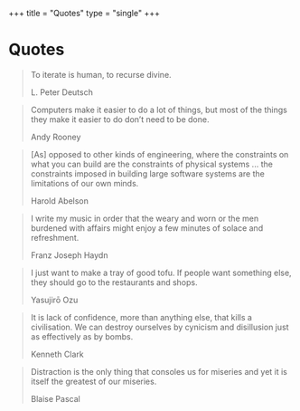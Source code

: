 +++
title = "Quotes"
type = "single"
+++

# Quotes

<blockquote>
  <p>To iterate is human, to recurse divine.</p>
  <footer>L. Peter Deutsch</footer>
</blockquote>

<blockquote>
  <p>Computers make it easier to do a lot of things, but most of the things they make it easier to do don’t need to be done.</p>
  <footer>Andy Rooney</footer>
</blockquote>

<blockquote>
  <p>[As] opposed to other kinds of engineering, where the constraints on what you can build are the constraints of physical systems ... the constraints imposed in building large software systems are the limitations of our own minds.</p>
  <footer>Harold Abelson</footer>
</blockquote>

<blockquote>
  <p>I write my music in order that the weary and worn or the men burdened with affairs might enjoy a few minutes of solace and refreshment.</p>
  <footer>Franz Joseph Haydn</footer>
</blockquote>

<blockquote>
  <p>I just want to make a tray of good tofu. If people want something else, they should go to the restaurants and shops.</p>
  <footer>Yasujirō Ozu</footer>
</blockquote>

<blockquote>
  <p>It is lack of confidence, more than anything else, that kills a civilisation. We can destroy ourselves by cynicism and disillusion just as effectively as by bombs.</p>
  <footer>Kenneth Clark</footer>
</blockquote>

<blockquote>
  <p>Distraction is the only thing that consoles us for miseries and yet it is itself the greatest of our miseries.</p>
  <footer>Blaise Pascal</footer>
</blockquote>
